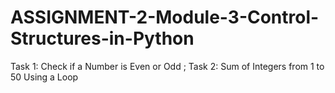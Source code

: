 # ASSIGNMENT-2-Module-3-Control-Structures-in-Python
Task 1: Check if a Number is Even or Odd ; 
Task 2: Sum of Integers from 1 to 50 Using a Loop
